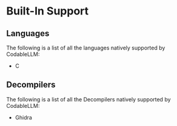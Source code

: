 # Built-In Support

## Languages

The following is a list of all the languages natively supported by CodableLLM:

- C

## Decompilers

The following is a list of all the Decompilers natively supported by CodableLLM:

- Ghidra